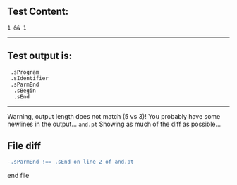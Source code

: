 
Test Content: 
-------------------------
```
1 && 1
```
------------------------
Test output is: 
-------------------------
```
 .sProgram
 .sIdentifier
 .sParmEnd
  .sBegin
  .sEnd

```
------------------------
Warning, output length does not match (5 vs 3)!  You probably have some newlines in the output... `and.pt`
Showing as much of the diff as possible...

File diff
-------------------------
```diff
-.sParmEnd !== .sEnd on line 2 of and.pt

```
end file
